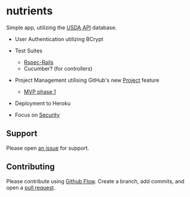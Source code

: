 # nutrients

Simple app, utilizing the [USDA API](https://ndb.nal.usda.gov/ndb/api/doc) database.

* User Authentication utilizing BCrypt

* Test Suites
  - [Rspec-Rails](https://github.com/rspec/rspec-rails)
  - Cucumber? (for controllers)
  
* Project Management utilising GitHub's new [Project](https://help.github.com/articles/tracking-the-progress-of-your-work-with-projects/) feature
  - [MVP phase 1](https://github.com/ThuyNT13/nutrients/projects/1)

* Deployment to Heroku

* Focus on [Security](http://guides.rubyonrails.org/security.html#logging)

## Support

Please open [an issue](https://github.com/ThuyNT13/nutrients/issues) for support.

## Contributing

Please contribute using [Github Flow](https://guides.github.com/introduction/flow/). Create a branch, add commits, and open a [pull request](https://github.com/ThuyNT13/nutrients/pulls).

